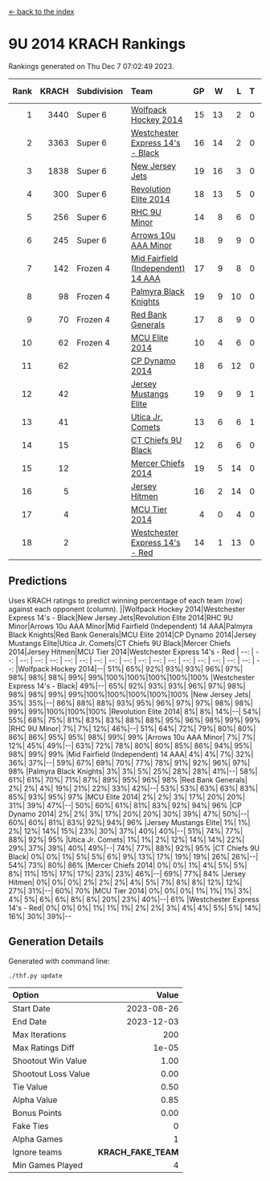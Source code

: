 [<- back to the index](readme.md)
# 9U 2014 KRACH Rankings
Rankings generated on Thu Dec  7 07:02:49 2023.

Rank|KRACH|Subdivision|Team|GP|W|L|T|OTW|OTL|SoS|Exp Wins|Win Diff
---:|---:|:---|:---|---:|---:|---:|---:|---:|---:|---:|---:|---:
1|3440|Super 6|[Wolfpack Hockey 2014](https://gamesheetstats.com/seasons/3664/teams/140871/schedule)|15|13|2|0|0|1|756|13.8|-0.0
2|3363|Super 6|[Westchester Express 14's - Black](https://gamesheetstats.com/seasons/3664/teams/140873/schedule)|16|14|2|0|2|0|711|14.8|-0.0
3|1838|Super 6|[New Jersey Jets](https://gamesheetstats.com/seasons/3664/teams/140881/schedule)|19|16|3|0|2|0|735|16.8|-0.0
4|300|Super 6|[Revolution Elite 2014](https://gamesheetstats.com/seasons/3664/teams/140880/schedule)|18|13|5|0|2|1|283|13.9|0.0
5|256|Super 6|[RHC 9U Minor](https://gamesheetstats.com/seasons/3664/teams/140876/schedule)|14|8|6|0|1|0|874|8.9|0.0
6|245|Super 6|[Arrows 10u AAA Minor](https://gamesheetstats.com/seasons/3664/teams/140872/schedule)|18|9|9|0|0|1|1079|9.9|0.0
7|142|Frozen 4|[Mid Fairfield (Independent) 14 AAA](https://gamesheetstats.com/seasons/3664/teams/140878/schedule)|17|9|8|0|1|0|584|9.9|0.0
8|98|Frozen 4|[Palmyra Black Knights](https://gamesheetstats.com/seasons/3664/teams/140875/schedule)|19|9|10|0|0|1|608|9.9|0.0
9|70|Frozen 4|[Red Bank Generals](https://gamesheetstats.com/seasons/3664/teams/140883/schedule)|17|8|9|0|0|1|380|8.9|0.0
10|62|Frozen 4|[MCU Elite 2014](https://gamesheetstats.com/seasons/3664/teams/140874/schedule)|10|4|6|0|0|1|1247|4.9|0.0
11|62||[CP Dynamo 2014](https://gamesheetstats.com/seasons/3664/teams/140877/schedule)|18|6|12|0|0|1|484|6.9|0.0
12|42||[Jersey Mustangs Elite](https://gamesheetstats.com/seasons/3664/teams/140888/schedule)|19|9|9|1|1|2|235|10.4|0.0
13|41||[Utica Jr. Comets](https://gamesheetstats.com/seasons/3664/teams/140884/schedule)|13|6|6|1|0|0|292|7.4|0.0
14|15||[CT Chiefs 9U Black](https://gamesheetstats.com/seasons/3664/teams/140886/schedule)|12|6|6|0|1|0|54|6.9|0.0
15|12||[Mercer Chiefs 2014](https://gamesheetstats.com/seasons/3664/teams/140885/schedule)|19|5|14|0|0|1|175|5.9|0.0
16|5||[Jersey Hitmen](https://gamesheetstats.com/seasons/3664/teams/140879/schedule)|16|2|14|0|0|0|778|2.9|0.0
17|4||[MCU Tier 2014](https://gamesheetstats.com/seasons/3664/teams/140882/schedule)|4|0|4|0|0|0|742|0.9|0.0
18|2||[Westchester Express 14's - Red](https://gamesheetstats.com/seasons/3664/teams/140887/schedule)|14|1|13|0|0|0|174|1.9|0.0

## Predictions
Uses KRACH ratings to predict winning percentage of each team (row) against each opponent (column).
||Wolfpack Hockey 2014|Westchester Express 14's - Black|New Jersey Jets|Revolution Elite 2014|RHC 9U Minor|Arrows 10u AAA Minor|Mid Fairfield (Independent) 14 AAA|Palmyra Black Knights|Red Bank Generals|MCU Elite 2014|CP Dynamo 2014|Jersey Mustangs Elite|Utica Jr. Comets|CT Chiefs 9U Black|Mercer Chiefs 2014|Jersey Hitmen|MCU Tier 2014|Westchester Express 14's - Red
| --: | --: | --: | --: | --: | --: | --: | --: | --: | --: | --: | --: | --: | --: | --: | --: | --: | --: | --: 
|Wolfpack Hockey 2014|--| 51%| 65%| 92%| 93%| 93%| 96%| 97%| 98%| 98%| 98%| 99%| 99%|100%|100%|100%|100%|100%
|Westchester Express 14's - Black| 49%|--| 65%| 92%| 93%| 93%| 96%| 97%| 98%| 98%| 98%| 99%| 99%|100%|100%|100%|100%|100%
|New Jersey Jets| 35%| 35%|--| 86%| 88%| 88%| 93%| 95%| 96%| 97%| 97%| 98%| 98%| 99%| 99%|100%|100%|100%
|Revolution Elite 2014|  8%|  8%| 14%|--| 54%| 55%| 68%| 75%| 81%| 83%| 83%| 88%| 88%| 95%| 96%| 98%| 99%| 99%
|RHC 9U Minor|  7%|  7%| 12%| 46%|--| 51%| 64%| 72%| 79%| 80%| 80%| 86%| 86%| 95%| 95%| 98%| 99%| 99%
|Arrows 10u AAA Minor|  7%|  7%| 12%| 45%| 49%|--| 63%| 72%| 78%| 80%| 80%| 85%| 86%| 94%| 95%| 98%| 99%| 99%
|Mid Fairfield (Independent) 14 AAA|  4%|  4%|  7%| 32%| 36%| 37%|--| 59%| 67%| 69%| 70%| 77%| 78%| 91%| 92%| 96%| 97%| 98%
|Palmyra Black Knights|  3%|  3%|  5%| 25%| 28%| 28%| 41%|--| 58%| 61%| 61%| 70%| 71%| 87%| 89%| 95%| 96%| 98%
|Red Bank Generals|  2%|  2%|  4%| 19%| 21%| 22%| 33%| 42%|--| 53%| 53%| 63%| 63%| 83%| 85%| 93%| 95%| 97%
|MCU Elite 2014|  2%|  2%|  3%| 17%| 20%| 20%| 31%| 39%| 47%|--| 50%| 60%| 61%| 81%| 83%| 92%| 94%| 96%
|CP Dynamo 2014|  2%|  2%|  3%| 17%| 20%| 20%| 30%| 39%| 47%| 50%|--| 60%| 60%| 81%| 83%| 92%| 94%| 96%
|Jersey Mustangs Elite|  1%|  1%|  2%| 12%| 14%| 15%| 23%| 30%| 37%| 40%| 40%|--| 51%| 74%| 77%| 88%| 92%| 95%
|Utica Jr. Comets|  1%|  1%|  2%| 12%| 14%| 14%| 22%| 29%| 37%| 39%| 40%| 49%|--| 74%| 77%| 88%| 92%| 95%
|CT Chiefs 9U Black|  0%|  0%|  1%|  5%|  5%|  6%|  9%| 13%| 17%| 19%| 19%| 26%| 26%|--| 54%| 73%| 80%| 86%
|Mercer Chiefs 2014|  0%|  0%|  1%|  4%|  5%|  5%|  8%| 11%| 15%| 17%| 17%| 23%| 23%| 46%|--| 69%| 77%| 84%
|Jersey Hitmen|  0%|  0%|  0%|  2%|  2%|  2%|  4%|  5%|  7%|  8%|  8%| 12%| 12%| 27%| 31%|--| 60%| 70%
|MCU Tier 2014|  0%|  0%|  0%|  1%|  1%|  1%|  3%|  4%|  5%|  6%|  6%|  8%|  8%| 20%| 23%| 40%|--| 61%
|Westchester Express 14's - Red|  0%|  0%|  0%|  1%|  1%|  1%|  2%|  2%|  3%|  4%|  4%|  5%|  5%| 14%| 16%| 30%| 39%|--

## Generation Details

Generated with command line:
```
./thf.py update
```

| Option | Value |
| :----- | ----: |
| Start Date | 2023-08-26 |
| End Date | 2023-12-03 |
| Max Iterations | 200 |
| Max Ratings Diff | 1e-05 |
| Shootout Win Value | 1.00 |
| Shootout Loss Value | 0.00 |
| Tie Value | 0.50 |
| Alpha Value | 0.85 |
| Bonus Points | 0.00 |
| Fake Ties | 0 |
| Alpha Games | 1 |
| Ignore teams | __KRACH_FAKE_TEAM__ |
| Min Games Played | 4 |

